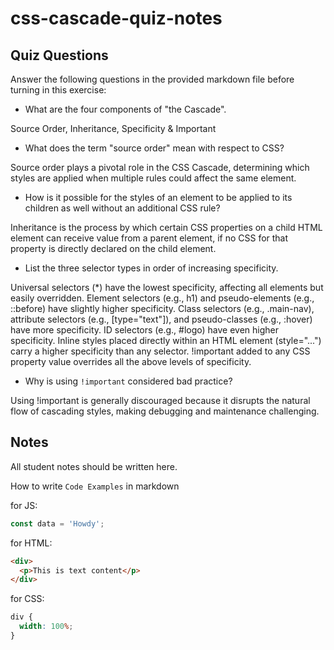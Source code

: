 # css-cascade-quiz-notes

## Quiz Questions

Answer the following questions in the provided markdown file before turning in this exercise:

- What are the four components of "the Cascade".

Source Order, Inheritance, Specificity & Important

- What does the term "source order" mean with respect to CSS?

Source order plays a pivotal role in the CSS Cascade, determining which styles are applied when multiple rules could affect the same element.

- How is it possible for the styles of an element to be applied to its children as well without an additional CSS rule?

Inheritance is the process by which certain CSS properties on a child HTML element can receive value from a parent element, if no CSS for that property is directly declared on the child element.

- List the three selector types in order of increasing specificity.

Universal selectors (\*) have the lowest specificity, affecting all elements but easily overridden.
Element selectors (e.g., h1) and pseudo-elements (e.g., ::before) have slightly higher specificity.
Class selectors (e.g., .main-nav), attribute selectors (e.g., [type="text"]), and pseudo-classes (e.g., :hover) have more specificity.
ID selectors (e.g., #logo) have even higher specificity.
Inline styles placed directly within an HTML element (style="...") carry a higher specificity than any selector.
!important added to any CSS property value overrides all the above levels of specificity.

- Why is using `!important` considered bad practice?

Using !important is generally discouraged because it disrupts the natural flow of cascading styles, making debugging and maintenance challenging.

## Notes

All student notes should be written here.

How to write `Code Examples` in markdown

for JS:

```javascript
const data = 'Howdy';
```

for HTML:

```html
<div>
  <p>This is text content</p>
</div>
```

for CSS:

```css
div {
  width: 100%;
}
```
